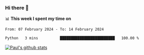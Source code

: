 ### Hi there 👋

📊 **This week I spent my time on**
<!--START_SECTION:waka-->

```txt
From: 07 February 2024 - To: 14 February 2024

Python   3 mins          █████████████████████████   100.00 %
```

<!--END_SECTION:waka-->


[![Paul's github stats](https://github-readme-stats.vercel.app/api?username=mickeyouyou&theme=dracula&show_icons=true)](https://github.com/anuraghazra/github-readme-stats)
